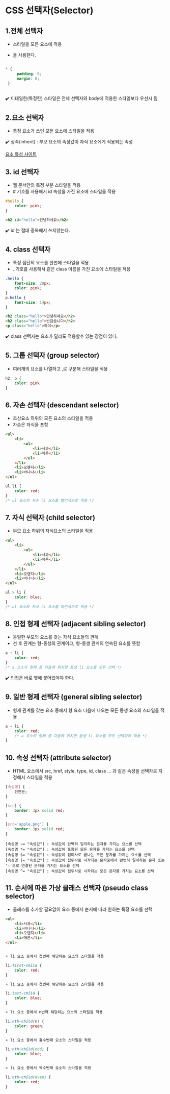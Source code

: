 # CSS 선택자(Selector)

## 1.전체 선택자

- 스타일을 모든 요소에 적용

* 을 사용한다.

```css

* {
     padding: 0;
     margin: 0;
 }
 
```

✔️ 디테일한(특정한) 스타일은 전체 선택자와 body에 적용한 스타일보다 우선시 됨

## 2.요소 선택자

- 특정 요소가 쓰인 모든 요소에 스타일을 적용

✔️ 상속(inherit) : 부모 요소의 속성값이 자식 요소에게 적용되는 속성


[요소 특성 사이트](https://www.w3.org/TR/CSS22/propidx.html)

## 3. id 선택자

- 웹 문서안의 특정 부분 스타일을 적용
- \# 기호를 사용해서 id 속성을 가진 요소에 스타일을 적용

```css
#hello {
    color: pink;
}
```

```html
<h2 id="hello">안녕하세요</h2>
```

✔️ id 는 절대 중복해서 쓰지않는다.

## 4. class 선택자

- 특정 집단의 요소를 한번에 스타일을 적용
- \. 기호를 사용해서 같은 class 이름을 가진 요소에 스타일을 적용

```css
.hello {
    font-size: 20px;
    color: pink;
}
p.hello {
    font-size: 14px;
}
```

```html
<h2 class="hello">안녕하세요</h2>
<h2 class="hello">반갑습니다</h2>
<p class="hello">하이</p>
```
✔️ class 선택자는 요소가 달라도 적용할수 있는 장점이 있다.

## 5. 그룹 선택자 (group selector)

- 여러개의 요소를 나열하고 ,로 구분해 스타일을 적용

```css
h2, p {
    color: pink
}
```

## 6. 자손 선택자 (descendant selector)

- 조상요소 하위의 모든 요소의 스타일을 적용
- 자손은 자식을 포함

```html
<ul>
    <li>
        <ul>
            <li>사과</li>
            <li>메론</li>
        </ul>
    </li>
    <li>오렌지</li>
    <li>바나나</li>
</ul>
```

```css
ul li {
    color: red;
}
/* ul 요소의 자손 li 요소를 빨간색으로 적용 */
```

## 7. 자식 선택자 (child selector)
- 부모 요소 하위의 자식요소의 스타일을 적용


```html
<ul>
    <li>
        <ul>
            <li>사과</li>
            <li>메론</li>
        </ul>
    </li>
    <li>오렌지</li>
    <li>바나나</li>
</ul>
```

```css
ul > li {
    color: blue;
}
/* ul 요소의 자식 li 요소를 파란색으로 적용 */
```

## 8. 인접 형제 선택자 (adjacent sibling selector)

- 동일한 부모의 요소를 갖는 자식 요소들의 관계
- 선 후 관계는 형-동생의 관계이고, 형-동생 관계의 연속된 요소를 뜻함

```css
a + li {
    color: red;
}
/* a 요소의 형제 중 다음에 위치한 동생 li 요소를 모두 선택 */
```
✔️ 인접은 바로 옆에 붙어있어야 한다.

## 9. 일반 형제 선택자 (general sibling selector)

- 형제 관계를 갖는 요소 중에서 형 요소 다음에 나오는 모든 동생 요소의 스타일을 적용

```css
a ~ li {
    color: red;
    /* a 요소의 형제 중 다음에 위치한 동생 li 요소를 모두 선택하여 적용 */
}
```

## 10. 속성 선택자 (attribute selector)

- HTML 요소에서 src, href, style, type, id, class ... 과 같은 속성을 선택자로 지정해서 스타일을 적용

```css
[속성명] {
    선언문;
}

[src] {
    border: 3px solid red;
}

[src='apple.png'] {
    border: 3px solid red;
}
```

```
[속성명 ~= "속성값"] : 속성값이 완벽히 일치하는 문자를 가지는 요소를 선택
[속성명 *= "속성값"] : 속성값이 포함된 모든 문자를 가지는 요소를 선택
[속성명 $= "속성값"] : 속성값이 접미사로 끝나는 모든 문자를 가지는 요소를 선택
[속성명 |= "속성값"] : 속성값이 접두사로 시작되는 문자중에서 완변히 일치하는 문자 또는 '-'으로 연결된 문자를 가지는 요소를 선택
[속성명 ^= "속성값"] : 속성값이 접두사로 시작되는 모든 문자를 가지는 요소를 선택
```

## 11. 순서에 따른 가상 클래스 선택자 (pseudo class selector)
- 클래스를 추가할 필요없이 요소 중에서 순서에 따라 원하는 특정 요소를 선택

```html
<ul>
    <li>사과</li>
    <li>바나나</li>
    <li>오렌지</li>
    <li>메론</li>
</ul>
```

```css

⭐️ li 요소 중에서 첫번째 해당하는 요소의 스타일을 적용

li:first-child {
    color: red;
}

⭐️ li 요소 중에서 첫번째 해당하는 요소의 스타일을 적용

li:last-child {
    color: blue;
}

⭐️ li 요소 중에서 n번째 해당하는 요소의 스타일을 적용

li:nth-child(n) {
    color: green;
}

⭐️ li 요소 중에서 홀수번째 요소의 스타일을 적용

li:nth-child(odd) {
    color: blue;
}

⭐️ li 요소 중에서 짝수번째 요소의 스타일을 적용

li:nth-child(even) {
    color: red;
}
```